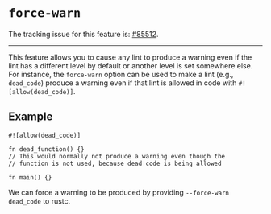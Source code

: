# `force-warn`

The tracking issue for this feature is: [#85512](https://github.com/rust-lang/rust/issues/85512).

------------------------

This feature allows you to cause any lint to produce a warning even if the lint has a different level by default or another level is set somewhere else. For instance, the `force-warn` option can be used to make a lint (e.g., `dead_code`) produce a warning even if that lint is allowed in code with `#![allow(dead_code)]`.

## Example

```rust,ignore (partial-example)
#![allow(dead_code)]

fn dead_function() {}
// This would normally not produce a warning even though the
// function is not used, because dead code is being allowed

fn main() {}
```

We can force a warning to be produced by providing `--force-warn dead_code` to rustc.
